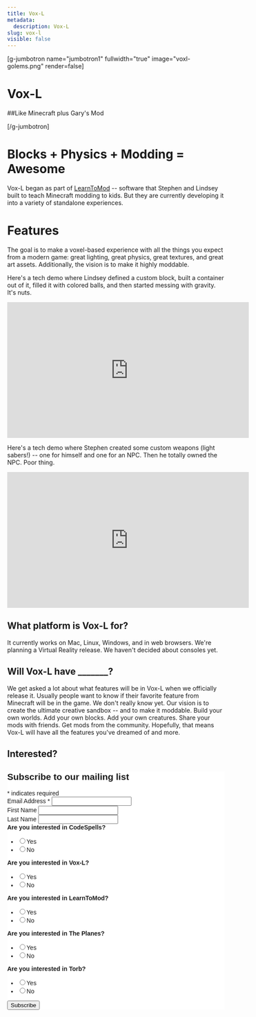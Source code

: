 ```yaml
---
title: Vox-L
metadata:
  description: Vox-L
slug: vox-l
visible: false
---
```


<style>
  .avatar{
    -moz-border-radius: 50%;
    -webkit-border-radius: 50%;
    border-radius: 50%;
    width: 30px; 
  }

  .jumbotron .container h1{
    text-shadow: 1px 1px 2px black,0 0 50px #000,0 0 5px black;
  }
  .jumbotron .container h2{
    text-shadow: 1px 1px 2px black,0 0 50px #000,0 0 5px black;
  }
</style>

[g-jumbotron name="jumbotron1" fullwidth="true" image="voxl-golems.png" render=false]

# Vox-L
##Like Minecraft plus Gary's Mod

[/g-jumbotron]

# Blocks + Physics + Modding = Awesome

Vox-L began as part of [LearnToMod](http://learntomod.com) -- software that Stephen and Lindsey built to teach Minecraft modding to kids.  But they are currently developing it into a variety of standalone experiences.  

# Features

The goal is to make a voxel-based experience with all the things you expect from a modern game: great lighting, great physics, great textures, and great art assets.  Additionally, the vision is to make it highly moddable.

Here's a tech demo where Lindsey defined a custom block, built a container out of it, filled it with colored balls, and then started messing with gravity.  It's nuts.

<iframe width="560" height="315" src="https://www.youtube.com/embed/XNNTzQwEpns" frameborder="0" allowfullscreen></iframe>

Here's a tech demo where Stephen created some custom weapons (light sabers!) -- one for himself and one for an NPC.  Then he totally owned the NPC.  Poor thing.

<iframe width="560" height="315" src="https://www.youtube.com/embed/otzVN-iTEnI" frameborder="0" allowfullscreen></iframe>

## What platform is Vox-L for?

It currently works on Mac, Linux, Windows, and in web browsers.  We're planning a Virtual Reality release.  We haven't decided about consoles yet.

## Will Vox-L have _______?

We get asked a lot about what features will be in Vox-L when we officially release it.  Usually people want to know if their favorite feature from Minecraft will be in the game.  We don't really know yet.  Our vision is to create the ultimate creative sandbox -- and to make it moddable.  Build your own worlds.  Add your own blocks.  Add your own creatures.  Share your mods with friends.  Get mods from the community.  Hopefully, that means Vox-L will have all the features you've dreamed of and more.


<script>
 $(document).ready(function(){
   $("p").each(function(i,e){
     $(e).html($(e).html().replace(/Stephen /g,"<img src='/images/stephen-avatar.jpg' class='avatar'></img> Stephen "))  
     $(e).html($(e).html().replace(/Adrian /g,"<img src='/images/adrian-avatar.jpg' class='avatar'></img> Adrian "))  
     $(e).html($(e).html().replace(/Jason /g,"<img src='/images/jason-avatar.jpg' class='avatar'></img> Jason "))  
     $(e).html($(e).html().replace(/Lindsey /g,"<img src='/images/lindsey-avatar.jpg' class='avatar'></img> Lindsey "))  
   }) 
 })
</script>

## Interested?

<!-- Begin MailChimp Signup Form -->
<link href="//cdn-images.mailchimp.com/embedcode/classic-10_7.css" rel="stylesheet" type="text/css">
<style type="text/css">
	#mc_embed_signup{background:#fff; clear:left; font:14px Helvetica,Arial,sans-serif; }
	/* Add your own MailChimp form style overrides in your site stylesheet or in this style block.
	   We recommend moving this block and the preceding CSS link to the HEAD of your HTML file. */
</style>
<div id="mc_embed_signup">
<form action="//thoughtstem.us7.list-manage.com/subscribe/post?u=ba289778d383282a18af8d30a&amp;id=0a88723493" method="post" id="mc-embedded-subscribe-form" name="mc-embedded-subscribe-form" class="validate" target="_blank" novalidate>
    <div id="mc_embed_signup_scroll">
	<h2>Subscribe to our mailing list</h2>
<div class="indicates-required"><span class="asterisk">*</span> indicates required</div>
<div class="mc-field-group">
	<label for="mce-EMAIL">Email Address  <span class="asterisk">*</span>
</label>
	<input type="email" value="" name="EMAIL" class="required email" id="mce-EMAIL">
</div>
<div class="mc-field-group">
	<label for="mce-FNAME">First Name </label>
	<input type="text" value="" name="FNAME" class="" id="mce-FNAME">
</div>
<div class="mc-field-group">
	<label for="mce-LNAME">Last Name </label>
	<input type="text" value="" name="LNAME" class="" id="mce-LNAME">
</div>
<div class="mc-field-group input-group">
    <strong>Are you interested in CodeSpells? </strong>
    <ul><li><input type="radio" value="Yes" name="CODESPELLS" id="mce-CODESPELLS-0"><label for="mce-CODESPELLS-0">Yes</label></li>
<li><input type="radio" value="No" name="CODESPELLS" id="mce-CODESPELLS-1"><label for="mce-CODESPELLS-1">No</label></li>
</ul>
</div>
<div class="mc-field-group input-group">
    <strong>Are you interested in Vox-L? </strong>
    <ul><li><input type="radio" value="Yes" name="VOXL" id="mce-VOXL-0"><label for="mce-VOXL-0">Yes</label></li>
<li><input type="radio" value="No" name="VOXL" id="mce-VOXL-1"><label for="mce-VOXL-1">No</label></li>
</ul>
</div>
<div class="mc-field-group input-group">
    <strong>Are you interested in LearnToMod? </strong>
    <ul><li><input type="radio" value="Yes" name="LEARNTOMOD" id="mce-LEARNTOMOD-0"><label for="mce-LEARNTOMOD-0">Yes</label></li>
<li><input type="radio" value="No" name="LEARNTOMOD" id="mce-LEARNTOMOD-1"><label for="mce-LEARNTOMOD-1">No</label></li>
</ul>
</div>
<div class="mc-field-group input-group">
    <strong>Are you interested in The Planes? </strong>
    <ul><li><input type="radio" value="Yes" name="PLANES" id="mce-PLANES-0"><label for="mce-PLANES-0">Yes</label></li>
<li><input type="radio" value="No" name="PLANES" id="mce-PLANES-1"><label for="mce-PLANES-1">No</label></li>
</ul>
</div>
<div class="mc-field-group input-group">
    <strong>Are you interested in Torb? </strong>
    <ul><li><input type="radio" value="Yes" name="TORB" id="mce-TORB-0"><label for="mce-TORB-0">Yes</label></li>
<li><input type="radio" value="No" name="TORB" id="mce-TORB-1"><label for="mce-TORB-1">No</label></li>
</ul>
</div>
	<div id="mce-responses" class="clear">
		<div class="response" id="mce-error-response" style="display:none"></div>
		<div class="response" id="mce-success-response" style="display:none"></div>
	</div>    <!-- real people should not fill this in and expect good things - do not remove this or risk form bot signups-->
    <div style="position: absolute; left: -5000px;" aria-hidden="true"><input type="text" name="b_ba289778d383282a18af8d30a_0a88723493" tabindex="-1" value=""></div>
    <div class="clear"><input type="submit" value="Subscribe" name="subscribe" id="mc-embedded-subscribe" class="button"></div>
    </div>
</form>
</div>
<script type='text/javascript' src='//s3.amazonaws.com/downloads.mailchimp.com/js/mc-validate.js'></script><script type='text/javascript'>(function($) {window.fnames = new Array(); window.ftypes = new Array();fnames[0]='EMAIL';ftypes[0]='email';fnames[1]='FNAME';ftypes[1]='text';fnames[2]='LNAME';ftypes[2]='text';fnames[3]='CODESPELLS';ftypes[3]='radio';fnames[4]='VOXL';ftypes[4]='radio';fnames[5]='LEARNTOMOD';ftypes[5]='radio';fnames[6]='PLANES';ftypes[6]='radio';fnames[7]='TORB';ftypes[7]='radio';}(jQuery));var $mcj = jQuery.noConflict(true);</script>
<!--End mc_embed_signup-->
